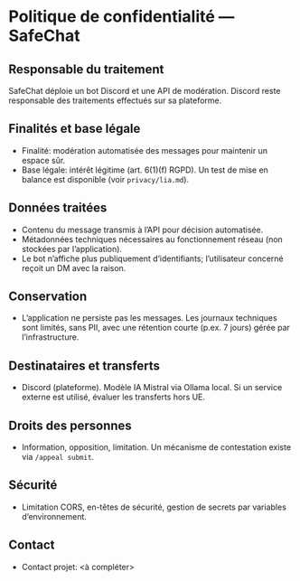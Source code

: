# Politique de confidentialité — SafeChat

## Responsable du traitement

SafeChat déploie un bot Discord et une API de modération. Discord reste responsable des traitements effectués sur sa plateforme.

## Finalités et base légale

- Finalité: modération automatisée des messages pour maintenir un espace sûr.
- Base légale: intérêt légitime (art. 6(1)(f) RGPD). Un test de mise en balance est disponible (voir `privacy/lia.md`).

## Données traitées

- Contenu du message transmis à l’API pour décision automatisée.
- Métadonnées techniques nécessaires au fonctionnement réseau (non stockées par l’application).
- Le bot n’affiche plus publiquement d’identifiants; l’utilisateur concerné reçoit un DM avec la raison.

## Conservation

- L’application ne persiste pas les messages. Les journaux techniques sont limités, sans PII, avec une rétention courte (p.ex. 7 jours) gérée par l’infrastructure.

## Destinataires et transferts

- Discord (plateforme). Modèle IA Mistral via Ollama local. Si un service externe est utilisé, évaluer les transferts hors UE.

## Droits des personnes

- Information, opposition, limitation. Un mécanisme de contestation existe via `/appeal submit`.

## Sécurité

- Limitation CORS, en-têtes de sécurité, gestion de secrets par variables d’environnement.

## Contact

- Contact projet: <à compléter>
